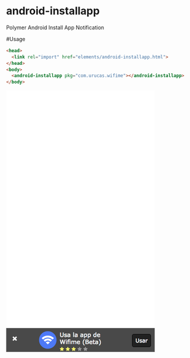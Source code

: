 # android-installapp
Polymer Android Install App Notification 

#Usage
```html
<head>
  <link rel="import" href="elements/android-installapp.html">
</head>
<body>
  <android-installapp pkg="com.urucas.wifime"></android-installapp>
</body>
```

<img src="https://raw.githubusercontent.com/Urucas/android-installapp/master/screen.png" />
